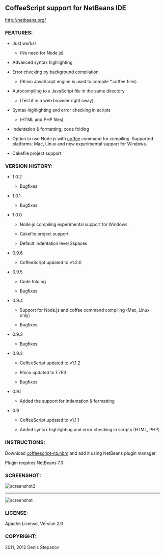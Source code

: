 CoffeeScript support for NetBeans IDE
---------------------

http://netbeans.org/

### FEATURES:

* Just works! 
   * (No need for Node.js)

* Advanced syntax highlighting 

* Error checking by background compilation
    * (Rhino JavaScript engine is used to compile *.coffee files)

* Autocompiling to a JavaScript file in the same directory
    * (Test it in a web browser right away)

* Syntax highlighting and error checking in scripts 
    * (HTML and PHP files)

* Indentation & formatting, code folding

* Option to use Node.js with [coffee](http://jashkenas.github.com/coffee-script/#installation) command for compiling. Supported platforms: Mac, Linux and new experimental support for Windows. 

* Cakefile project support

### VERSION HISTORY:

* 1.0.2
    
  * Bugfixes

* 1.0.1
    
  * Bugfixes

* 1.0.0

  * Node.js compiling experimental support for Windows

  * Cakefile project support

  * Default indentation level 2spaces

* 0.9.6
    
  * CoffeeScript updated to v1.2.0

* 0.9.5
    
  * Code folding

  * Bugfixes

* 0.9.4
    
  * Support for Node.js and coffee command compiling (Mac, Linux only)

  * Bugfixes

* 0.9.3

  * Bugfixes

* 0.9.2

  * CoffeeScript updated to v1.1.2

  * Rhino updated to 1.7R3

  * Bugfixes

* 0.9.1

  * Added the support for indentation & formatting

* 0.9
  
  * CoffeeScript updated to v1.1.1

  * Added syntax highlighting and error checking in scripts (HTML, PHP)

### INSTRUCTIONS:

Download [coffeescript-nb.nbm](https://github.com/dstepanov/coffeescript-netbeans/downloads) and add it using NetBeans plugin manager

Plugin requires NetBeans 7.0

### SCREENSHOT:

![screenshot2](https://github.com/dstepanov/coffeescript-netbeans/raw/master/screenshot2.png)
* * *
![screenshot](https://github.com/dstepanov/coffeescript-netbeans/raw/master/screenshot.png)

### LICENSE:

Apache License, Version 2.0

### COPYRIGHT:

2011, 2012 Denis Stepanov